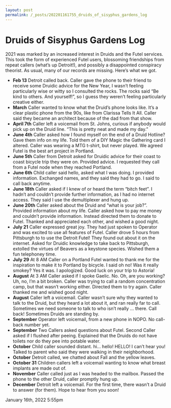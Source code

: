 ```yaml
---
layout: post
permalink: /_posts/202201161755_druids_of_sisyphus_gardens_log
---
```


# Druids of Sisyphus Gardens Log

2021 was marked by an increased interest in Druids and the Futel
services. This took the form of experienced Futel users, blossoming
friendships from repeat callers (what’s up Detroit!), and possibly a
disappointed conspiracy theorist. As usual, many of our records are
missing. Here’s what we got.



<ul>
<li><strong>Feb 13</strong> Detroit called back. Caller gave the phone to their friend to receive some Druidic advice for the New Year, I wasn’t feeling particularly wise or witty so I consulted the rocks. The rocks said “Be kind to others. And yourself!”, so I guess they weren’t feeling particularly creative either.</li>
<li><strong>March</strong> Caller wanted to know what the Druid’s phone looks like. It’s a clear plastic phone from the 90s, like from Clarissa Tells It All. Caller said they became an architect because of the dad from that show.</li>
<li><strong>April 7th</strong> Caller left a voicemail from St. Johns, curious if anybody would pick up on the Druid line. “This is pretty neat and made my day.”</li>
<li><strong>June 4th</strong> Caller asked how I found myself on the end of a Druid Hotline? Gave them info on my life. Told them of a DIY Magic the Gathering card I altered. Caller was wearing a MTG t-shirt, but never played. We agreed Futel is the best art project in Portland.</li>
<li><strong>June 5th</strong> Caller from Detroit asked for Druidic advice for their coast to coast bicycle trip they were on. Provided advice. I requested they call from a Futel node when they reached Portland.</li>
<li><strong>June 6th</strong> Child caller said hello, asked what I was doing. I provided information. Exchanged names, and they said they had to go. I said to call back anytime.</li>
<li><strong>June 18th</strong> Caller asked if I knew of or heard the term “bitch feet”. I hadn’t and couldn’t provide further information, as I had no internet access. They said I use the demultiplexer and hung up.</li>
<li><strong>June 20th</strong> Caller asked about the Druid and “what is your job?”. Provided information about my life. Caller asked how to pay me money and couldn’t provide information. Instead directed them to donate to Futel. Thanked and appreciated each other, and wished a good night.</li>
<li><strong>July 21</strong> Caller expressed great joy. They had just spoken to Operator and was excited to use all features of Futel. Caller drove 5 hours from Pittsburgh to to use the Detroit Futel! They found out about it on the internet. Asked for Druidic knowledge to take back to Pittsburgh, extolled the virtues of Beavers as a keystone species. Wished them a fun telephoney time.</li>
<li><strong>July 29</strong> At 8 AM Caller on a Portland Futel wanted to thank me for the inspiration to make it to Portland by bicycle. I said oh no! Was it really smokey? Yes it was. I apologized. Good luck on your trip to Astoria!</li>
<li><strong>August</strong> At 3 AM Caller asked if I spoke Gaelic. No. Oh, are you working? Uh, no, I’m a bit broken. Caller was trying to call a random concentration camp, but that wasn’t working either. Directed them to try again. Caller thanked me and wished good night.</li>
<li><strong>August</strong> Caller left a voicemail. Caller wasn’t sure why they wanted to talk to the Druid, but they heard a lot about it, and ran really far to call. Sometimes we need someone to talk to who isn’t really &hellip; there. Call back! Sometimes Druids are standing by.</li>
<li><strong>September</strong> Operator left voicemail, from a new phone in NOPO. No call-back number yet.</li>
<li><strong>September</strong> Two Callers asked questions about Futel. Second Caller asked if I flushed after peeing. Explained that the Druids do not have toilets nor do they pee into potable water.</li>
<li><strong>October</strong> Child caller sounded distant. hi&hellip; hello! HELLO! I can’t hear you! Talked to parent who said they were walking in their neighborhood.</li>
<li><strong>October</strong> Detroit called, we chatted about Fall and the yellow leaves.</li>
<li><strong>October 31</strong> Children callers left a voicemail wanting to know what breast implants are made out of.</li>
<li><strong>November</strong> Caller called just as I was headed to the mailbox. Passed the phone to the other Druid, caller promptly hung up.</li>
<li><strong>December</strong> Detroit left a voicemail. For the first time, there wasn’t a Druid to answer (for them). Hope to hear from you soon!</li>
</ul>

<div id="footer">
<span id="timestamp"> January 16th, 2022 5:55pm </span>
</div>
